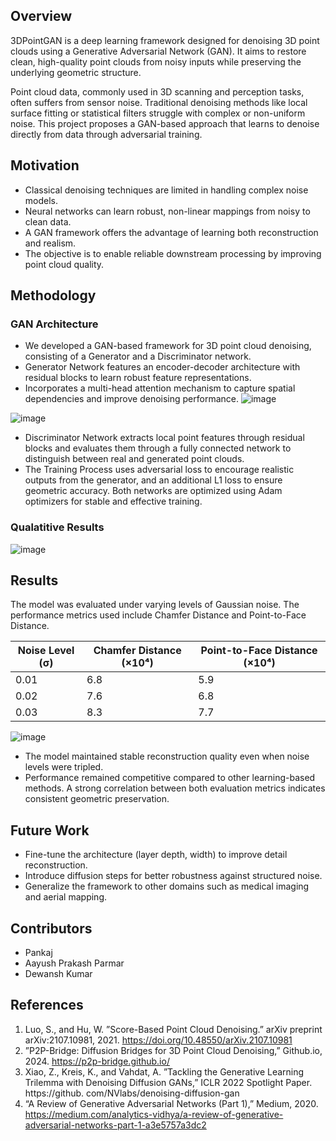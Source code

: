 ## Overview

3DPointGAN is a deep learning framework designed for denoising 3D point clouds using a Generative Adversarial Network (GAN). It aims to restore clean, high-quality point clouds from noisy inputs while preserving the underlying geometric structure.

Point cloud data, commonly used in 3D scanning and perception tasks, often suffers from sensor noise. Traditional denoising methods like local surface fitting or statistical filters struggle with complex or non-uniform noise. This project proposes a GAN-based approach that learns to denoise directly from data through adversarial training.


## Motivation

- Classical denoising techniques are limited in handling complex noise models.
- Neural networks can learn robust, non-linear mappings from noisy to clean data.
- A GAN framework offers the advantage of learning both reconstruction and realism.
- The objective is to enable reliable downstream processing by improving point cloud quality.


## Methodology

### GAN Architecture

- We developed a GAN-based framework for 3D point cloud denoising, consisting of a Generator and a Discriminator network.
- Generator Network features an encoder-decoder architecture with residual blocks to learn robust feature representations.
- Incorporates a multi-head attention mechanism to capture spatial dependencies and improve denoising performance.
![image](https://github.com/user-attachments/assets/253d4c11-927c-41e7-9843-4697d8a71136)

![image](https://github.com/user-attachments/assets/afe69619-2fdd-4a51-a7a9-7812fbd7b5b2)

- Discriminator Network extracts local point features through residual blocks and evaluates them through a fully connected network to distinguish between real and generated point clouds.
- The Training Process uses adversarial loss to encourage realistic outputs from the generator, and an additional L1 loss to ensure geometric accuracy. Both networks are optimized using Adam optimizers for stable   and effective training.



### Qualatitive Results
![image](https://github.com/user-attachments/assets/f0d03e97-3f27-4930-a5de-9f0365b2352c)



## Results

The model was evaluated under varying levels of Gaussian noise. The performance metrics used include Chamfer Distance and Point-to-Face Distance.

| Noise Level (σ) | Chamfer Distance (×10⁴) | Point-to-Face Distance (×10⁴) |
|------------------|--------------------------|-------------------------------|
| 0.01             | 6.8                      | 5.9                           |
| 0.02             | 7.6                      | 6.8                           |
| 0.03             | 8.3                      | 7.7                           |
![image](https://github.com/user-attachments/assets/3c11bc84-e07c-490c-baeb-06eef7cf3546)
- The model maintained stable reconstruction quality even when noise levels were tripled.
- Performance remained competitive compared to other learning-based methods.
A strong correlation between both evaluation metrics indicates consistent geometric preservation.


## Future Work

- Fine-tune the architecture (layer depth, width) to improve detail reconstruction.
- Introduce diffusion steps for better robustness against structured noise.
- Generalize the framework to other domains such as medical imaging and aerial mapping.


## Contributors
  
- Pankaj
- Aayush Prakash Parmar
- Dewansh Kumar


## References

1. Luo, S., and Hu, W. ”Score-Based Point Cloud Denoising.” arXiv preprint arXiv:2107.10981, 2021. https://doi.org/10.48550/arXiv.2107.10981
2. ”P2P-Bridge: Diffusion Bridges for 3D Point Cloud Denoising,” Github.io, 2024. https://p2p-bridge.github.io/
3. Xiao, Z., Kreis, K., and Vahdat, A. ”Tackling the Generative Learning Trilemma with Denoising Diffusion GANs,” ICLR 2022 Spotlight Paper. https://github. com/NVlabs/denoising-diffusion-gan
4. “A Review of Generative Adversarial Networks (Part 1),” Medium, 2020. https://medium.com/analytics-vidhya/a-review-of-generative-adversarial-networks-part-1-a3e5757a3dc2
